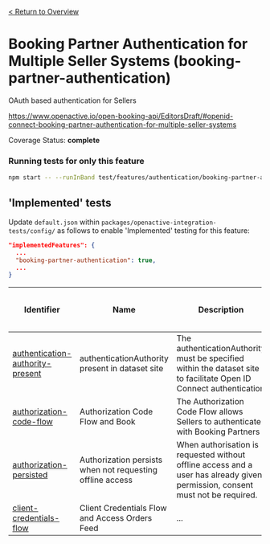 [< Return to Overview](../../README.md)
# Booking Partner Authentication for Multiple Seller Systems (booking-partner-authentication)

OAuth based authentication for Sellers


https://www.openactive.io/open-booking-api/EditorsDraft/#openid-connect-booking-partner-authentication-for-multiple-seller-systems

Coverage Status: **complete**



### Running tests for only this feature

```bash
npm start -- --runInBand test/features/authentication/booking-partner-authentication/
```



## 'Implemented' tests

Update `default.json` within `packages/openactive-integration-tests/config/` as follows to enable 'Implemented' testing for this feature:

```json
"implementedFeatures": {
  ...
  "booking-partner-authentication": true,
  ...
}
```

| Identifier | Name | Description | Prerequisites per Opportunity Type |
|------------|------|-------------|---------------|
| [authentication-authority-present](./implemented/authentication-authority-present-test.js) | authenticationAuthority present in dataset site | The authenticationAuthority must be specified within the dataset site to facilitate Open ID Connect authentication |  |
| [authorization-code-flow](./implemented/authorization-code-flow-test.js) | Authorization Code Flow and Book | The Authorization Code Flow allows Sellers to authenticate with Booking Partners |  |
| [authorization-persisted](./implemented/authorization-persisted-test.js) | Authorization persists when not requesting offline access | When authorisation is requested without offline access and a user has already given permission, consent must not be required. |  |
| [client-credentials-flow](./implemented/client-credentials-flow-test.js) | Client Credentials Flow and Access Orders Feed | ... |  |


